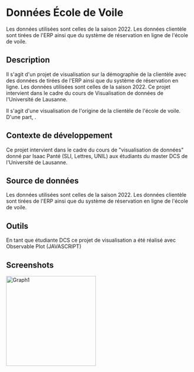 
# Données École de Voile 

Les données utilisées sont celles de la saison 2022. Les données clientèle sont  tirées de l'ERP ainsi que du système de réservation en ligne de l'école de voile.
## Description
Il s'agit d'un projet de visualisation sur la démographie de la clientèle avec des données de tirées de l'ERP ainsi que du système de réservation en ligne. Les données utilisées sont celles de la saison 2022. Ce projet intervient dans le cadre du cours de Visualisation de données de l'Université de Lausanne.

Il s'agit d'une visualisation de l'origine de la clientèle de l'école de voile.
D'une part, .


## Contexte de développement

Ce projet intervient dans le cadre du cours de "visualisation de données" donné par Isaac Panté (SLI, Lettres, UNIL) aux étudiants du master DCS de l'Université de Lausanne.
## Source de données
Les données utilisées sont celles de la saison 2022. Les données clientèle sont tirées de l'ERP ainsi que du système de réservation en ligne de l'école de voile.
## Outils
En tant que étudiante DCS ce projet de visualisation a été réalisé avec Observable Plot (JAVASCRIPT)
## Screenshots

<img width="244" alt="Graph1" src="https://github.com/Jiju97/Donn-es_Ecoledevoile/assets/136253358/f2247634-eaae-4578-a10b-e52d8332f07f">

